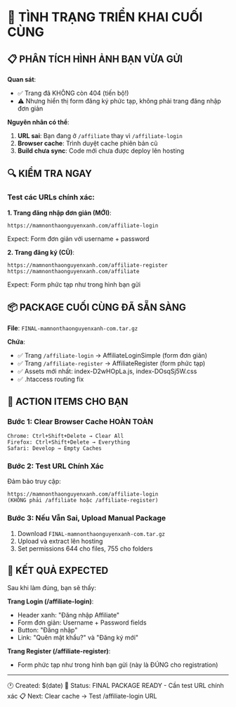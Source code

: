 # 🎯 TÌNH TRẠNG TRIỂN KHAI CUỐI CÙNG

## 📋 PHÂN TÍCH HÌNH ẢNH BẠN VỪA GỬI

**Quan sát**:
- ✅ Trang đã KHÔNG còn 404 (tiến bộ!)
- ⚠️ Nhưng hiển thị form đăng ký phức tạp, không phải trang đăng nhập đơn giản

**Nguyên nhân có thể**:
1. **URL sai**: Bạn đang ở `/affiliate` thay vì `/affiliate-login`
2. **Browser cache**: Trình duyệt cache phiên bản cũ
3. **Build chưa sync**: Code mới chưa được deploy lên hosting

## 🔍 KIỂM TRA NGAY

### Test các URLs chính xác:

**1. Trang đăng nhập đơn giản (MỚI)**:
```
https://mamnonthaonguyenxanh.com/affiliate-login
```
Expect: Form đơn giản với username + password

**2. Trang đăng ký (CŨ)**:  
```
https://mamnonthaonguyenxanh.com/affiliate-register
https://mamnonthaonguyenxanh.com/affiliate
```
Expect: Form phức tạp như trong hình bạn gửi

## 📦 PACKAGE CUỐI CÙNG ĐÃ SẴN SÀNG

**File**: `FINAL-mamnonthaonguyenxanh-com.tar.gz`

**Chứa**:
- ✅ Trang `/affiliate-login` → AffiliateLoginSimple (form đơn giản)  
- ✅ Trang `/affiliate-register` → AffiliateRegister (form phức tạp)
- ✅ Assets mới nhất: index-D2wHOpLa.js, index-DOsqSj5W.css
- ✅ .htaccess routing fix

## 🚀 ACTION ITEMS CHO BẠN

### Bước 1: Clear Browser Cache HOÀN TOÀN
```
Chrome: Ctrl+Shift+Delete → Clear All
Firefox: Ctrl+Shift+Delete → Everything  
Safari: Develop → Empty Caches
```

### Bước 2: Test URL Chính Xác
Đảm bảo truy cập: 
```
https://mamnonthaonguyenxanh.com/affiliate-login
(KHÔNG phải /affiliate hoặc /affiliate-register)
```

### Bước 3: Nếu Vẫn Sai, Upload Manual Package
1. Download `FINAL-mamnonthaonguyenxanh-com.tar.gz`
2. Upload và extract lên hosting
3. Set permissions 644 cho files, 755 cho folders

## 🎉 KẾT QUẢ EXPECTED

Sau khi làm đúng, bạn sẽ thấy:

**Trang Login (/affiliate-login)**:
- Header xanh: "Đăng nhập Affiliate"
- Form đơn giản: Username + Password fields
- Button: "Đăng nhập"  
- Link: "Quên mật khẩu?" và "Đăng ký mới"

**Trang Register (/affiliate-register)**:
- Form phức tạp như trong hình bạn gửi (này là ĐÚNG cho registration)

---
🕐 Created: $(date)
🎯 Status: FINAL PACKAGE READY - Cần test URL chính xác
📋 Next: Clear cache → Test /affiliate-login URL